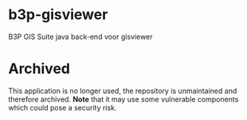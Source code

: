 # b3p-gisviewer
B3P GIS Suite java back-end voor gisviewer

Archived
========
This application is no longer used, the repository is unmaintained and therefore archived. 
**Note** that it may use some vulnerable components which could pose a security risk.
